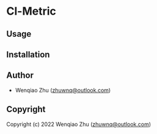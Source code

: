 # Cl-Metric

## Usage

## Installation

## Author

* Wenqiao Zhu (zhuwnq@outlook.com)

## Copyright

Copyright (c) 2022 Wenqiao Zhu (zhuwnq@outlook.com)

